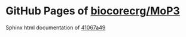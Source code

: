 GitHub Pages of [biocorecrg/MoP3](https://github.com/biocorecrg/MoP3.git)
===
Sphinx html documentation of [41067a49](https://github.com/biocorecrg/MoP3/tree/41067a49171be4e0b1aea5a70a6b36941ffc7003)
